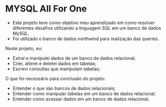 # MYSQL All For One

<ul>
<li>Este projeto teve como objetivo meu aprendizado em como resolver diferentes desafios utilizando a linguagem SQL em um banco de dados MySQL.</li>
<li>Foi utilizado o banco de dados northwind para realização das queries.</li>
</ul>

Neste projeto, eu:
<ul>
<li>Extraí e manipulei dados de um banco de dados relacional;</li>
<li>Criei, alterei e deletei dados em tabelas;</li>
<li>Escrevi consultas que manipulam tabelas;</li>
</ul>

O que foi necessário para conclusão do projeto:
<ul>
<li>Entender o que são bancos de dados relacionais;</li>
<li>Entender como manipular tabelas em um banco de dados relacional;</li>
<li>Entender como acessar dados em um banco de dados relacional;</li>
</ul>
